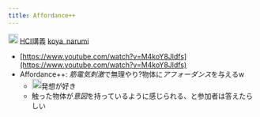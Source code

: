 ```yaml
---
title: Affordance++
---
```


<img src='https://scrapbox.io/api/pages/blu3mo-public/情報科学の達人/icon' alt='情報科学の達人.icon' height="19.5"/> [HCI](HCI.md)講義 [koya_narumi](koya_narumi.md)

* [https://www.youtube.com/watch?v=M4koY8Jldfs](https://www.youtube.com/watch?v=M4koY8Jldfs)
* Affordance++: *筋電気刺激*で無理やり?物体に*アフォーダンス*を与えるw
  * <img src='https://scrapbox.io/api/pages/blu3mo-public/blu3mo/icon' alt='blu3mo.icon' height="19.5"/>発想が好き
  * 触った物体が*意図*を持っているように感じられる、と参加者は答えたらしい
